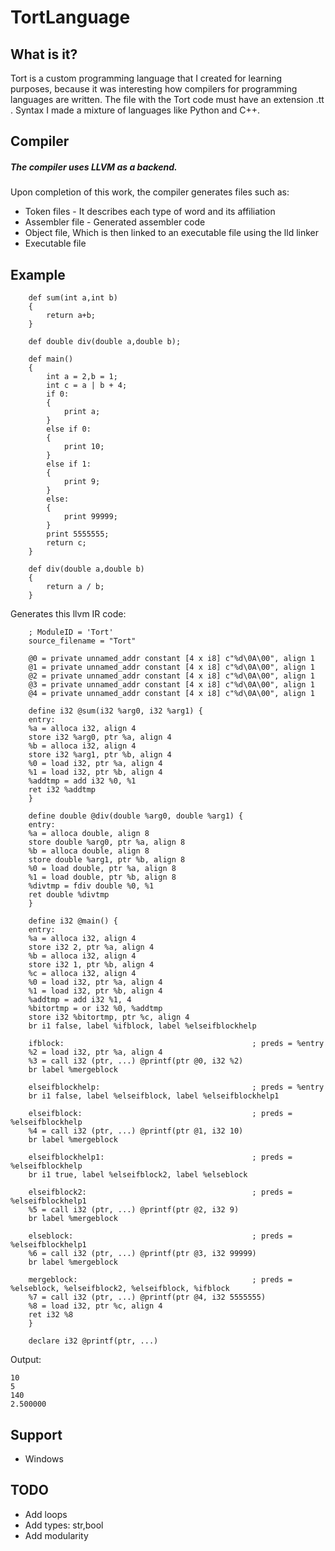 # TortLanguage

## What is it?
Tort is a custom programming language that I created for learning purposes, because it was interesting how compilers for programming languages are written. The file with the Tort code must have an extension .tt . Syntax I made a mixture of languages like Python and C++.

## Compiler
##### The compiler uses LLVM as a backend.
Upon completion of this work, the compiler generates files such as:
- Token files - It describes each type of word and its affiliation
- Assembler file - Generated assembler code
- Object file, Which is then linked to an executable file using the lld linker
- Executable file
## Example
        
		def sum(int a,int b)
		{
			return a+b;
		}
		
		def double div(double a,double b);
		
		def main()
		{
			int a = 2,b = 1;
			int c = a | b + 4;
			if 0:
			{
				print a;
			}
			else if 0:
			{
				print 10;
			}
			else if 1:
			{
				print 9;
			}
			else:
			{
				print 99999;
			}
			print 5555555;
			return c;
		}
		
		def div(double a,double b)
		{
			return a / b;
		}
Generates this llvm IR code:

		; ModuleID = 'Tort'
		source_filename = "Tort"
		
		@0 = private unnamed_addr constant [4 x i8] c"%d\0A\00", align 1
		@1 = private unnamed_addr constant [4 x i8] c"%d\0A\00", align 1
		@2 = private unnamed_addr constant [4 x i8] c"%d\0A\00", align 1
		@3 = private unnamed_addr constant [4 x i8] c"%d\0A\00", align 1
		@4 = private unnamed_addr constant [4 x i8] c"%d\0A\00", align 1
		
		define i32 @sum(i32 %arg0, i32 %arg1) {
		entry:
		%a = alloca i32, align 4
		store i32 %arg0, ptr %a, align 4
		%b = alloca i32, align 4
		store i32 %arg1, ptr %b, align 4
		%0 = load i32, ptr %a, align 4
		%1 = load i32, ptr %b, align 4
		%addtmp = add i32 %0, %1
		ret i32 %addtmp
		}
		
		define double @div(double %arg0, double %arg1) {
		entry:
		%a = alloca double, align 8
		store double %arg0, ptr %a, align 8
		%b = alloca double, align 8
		store double %arg1, ptr %b, align 8
		%0 = load double, ptr %a, align 8
		%1 = load double, ptr %b, align 8
		%divtmp = fdiv double %0, %1
		ret double %divtmp
		}
		
		define i32 @main() {
		entry:
		%a = alloca i32, align 4
		store i32 2, ptr %a, align 4
		%b = alloca i32, align 4
		store i32 1, ptr %b, align 4
		%c = alloca i32, align 4
		%0 = load i32, ptr %a, align 4
		%1 = load i32, ptr %b, align 4
		%addtmp = add i32 %1, 4
		%bitortmp = or i32 %0, %addtmp
		store i32 %bitortmp, ptr %c, align 4
		br i1 false, label %ifblock, label %elseifblockhelp
		
		ifblock:                                          ; preds = %entry
		%2 = load i32, ptr %a, align 4
		%3 = call i32 (ptr, ...) @printf(ptr @0, i32 %2)
		br label %mergeblock
		
		elseifblockhelp:                                  ; preds = %entry
		br i1 false, label %elseifblock, label %elseifblockhelp1
		
		elseifblock:                                      ; preds = %elseifblockhelp
		%4 = call i32 (ptr, ...) @printf(ptr @1, i32 10)
		br label %mergeblock
		
		elseifblockhelp1:                                 ; preds = %elseifblockhelp
		br i1 true, label %elseifblock2, label %elseblock
		
		elseifblock2:                                     ; preds = %elseifblockhelp1
		%5 = call i32 (ptr, ...) @printf(ptr @2, i32 9)
		br label %mergeblock
		
		elseblock:                                        ; preds = %elseifblockhelp1
		%6 = call i32 (ptr, ...) @printf(ptr @3, i32 99999)
		br label %mergeblock
		
		mergeblock:                                       ; preds = %elseblock, %elseifblock2, %elseifblock, %ifblock
		%7 = call i32 (ptr, ...) @printf(ptr @4, i32 5555555)
		%8 = load i32, ptr %c, align 4
		ret i32 %8
		}
		
		declare i32 @printf(ptr, ...)

Output:

    10
	5
	140
	2.500000
	

## Support
- Windows

## TODO
- Add loops
- Add types: str,bool
- Add modularity